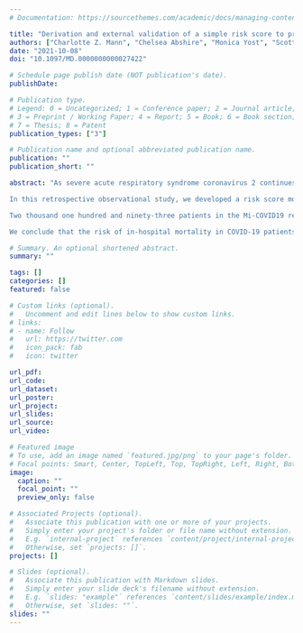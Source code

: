 ```yaml
---
# Documentation: https://sourcethemes.com/academic/docs/managing-content/

title: "Derivation and external validation of a simple risk score to predict in-hospital mortality in patients hospitalized for COVID-19"
authors: ["Charlotte Z. Mann", "Chelsea Abshire", "Monica Yost", "Scott Kaatz", "Lakshmi Swaminathan", "Scott A. Flanders", "Hallie C. Prescott",  "Johann A. Gagnon-Bartsch"]
date: "2021-10-08"
doi: "10.1097/MD.0000000000027422"

# Schedule page publish date (NOT publication's date).
publishDate:

# Publication type.
# Legend: 0 = Uncategorized; 1 = Conference paper; 2 = Journal article;
# 3 = Preprint / Working Paper; 4 = Report; 5 = Book; 6 = Book section;
# 7 = Thesis; 8 = Patent
publication_types: ["3"]

# Publication name and optional abbreviated publication name.
publication: ""
publication_short: ""

abstract: "As severe acute respiratory syndrome coronavirus 2 continues to spread, easy-to-use risk models that predict hospital mortality can assist in clinical decision making and triage. We aimed to develop a risk score model for in-hospital mortality in patients hospitalized with 2019 novel coronavirus (COVID-19) that was robust across hospitals and used clinical factors that are readily available and measured standardly across hospitals.

In this retrospective observational study, we developed a risk score model using data collected by trained abstractors for patients in 20 diverse hospitals across the state of Michigan (Mi-COVID19) who were discharged between March 5, 2020 and August 14, 2020. Patients who tested positive for severe acute respiratory syndrome coronavirus 2 during hospitalization or were discharged with an ICD-10 code for COVID-19 (U07.1) were included. We employed an iterative forward selection approach to consider the inclusion of 145 potential risk factors available at hospital presentation. Model performance was externally validated with patients from 19 hospitals in the Mi-COVID19 registry not used in model development. We shared the model in an easy-to-use online application that allows the user to predict in-hospital mortality risk for a patient if they have any subset of the variables in the final model.

Two thousand one hundred and ninety-three patients in the Mi-COVID19 registry met our inclusion criteria. The derivation and validation sets ultimately included 1690 and 398 patients, respectively, with mortality rates of 19.6% and 18.6%, respectively. The average age of participants in the study after exclusions was 64 years old, and the participants were 48% female, 49% Black, and 87% non-Hispanic. Our final model includes the patient's age, first recorded respiratory rate, first recorded pulse oximetry, highest creatinine level on day of presentation, and hospital's COVID-19 mortality rate. No other factors showed sufficient incremental model improvement to warrant inclusion. The area under the receiver operating characteristics curve for the derivation and validation sets were .796 (95% confidence interval, .767–.826) and .829 (95% confidence interval, .782–.876) respectively.

We conclude that the risk of in-hospital mortality in COVID-19 patients can be reliably estimated using a few factors, which are standardly measured and available to physicians very early in a hospital encounter."

# Summary. An optional shortened abstract.
summary: ""

tags: []
categories: []
featured: false

# Custom links (optional).
#   Uncomment and edit lines below to show custom links.
# links:
# - name: Follow
#   url: https://twitter.com
#   icon_pack: fab
#   icon: twitter

url_pdf:
url_code:
url_dataset:
url_poster:
url_project:
url_slides:
url_source:
url_video:

# Featured image
# To use, add an image named `featured.jpg/png` to your page's folder.
# Focal points: Smart, Center, TopLeft, Top, TopRight, Left, Right, BottomLeft, Bottom, BottomRight.
image:
  caption: ""
  focal_point: ""
  preview_only: false

# Associated Projects (optional).
#   Associate this publication with one or more of your projects.
#   Simply enter your project's folder or file name without extension.
#   E.g. `internal-project` references `content/project/internal-project/index.md`.
#   Otherwise, set `projects: []`.
projects: []

# Slides (optional).
#   Associate this publication with Markdown slides.
#   Simply enter your slide deck's filename without extension.
#   E.g. `slides: "example"` references `content/slides/example/index.md`.
#   Otherwise, set `slides: ""`.
slides: ""
---
```

